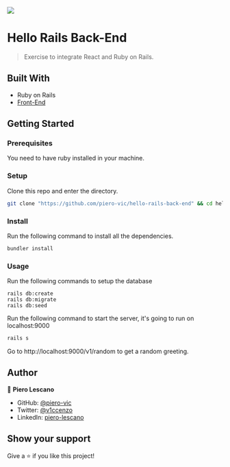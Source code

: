 ![](https://img.shields.io/badge/Microverse-blueviolet)

# Hello Rails Back-End

> Exercise to integrate React and Ruby on Rails.


## Built With

- Ruby on Rails
- [Front-End](https://github.com/piero-vic/hello-react-front-end)

## Getting Started

### Prerequisites

You need to have ruby installed in your machine.

### Setup

Clone this repo and enter the directory.

```sh
git clone "https://github.com/piero-vic/hello-rails-back-end" && cd hello-rails-back-end
```

### Install

Run the following command to install all the dependencies.

```sh
bundler install
```

### Usage

Run the following commands to setup the database

```
rails db:create
rails db:migrate
rails db:seed
```

Run the following command to start the server, it's going to run on localhost:9000

```sh
rails s
```

Go to http://localhost:9000/v1/random to get a random greeting.

## Author

👤 **Piero Lescano**

- GitHub: [@piero-vic](https://github.com/piero-vic)
- Twitter: [@v1ccenzo](https://twitter.com/v1ccenzo)
- LinkedIn: [piero-lescano](https://linkedin.com/in/piero-lescano)

## Show your support

Give a ⭐️ if you like this project!
